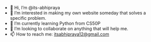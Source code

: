 - 👋 Hi, I’m @its-abhipraya
- 👀 I’m interested in making my own website someday that solves a specific problem.
- 🌱 I’m currently learning Python from CS50P
- 💞️ I’m looking to collaborate on anything that will help me. 
- 📫 How to reach me: itsabhipraya12@gmail.com

<!---
its-abhipraya/its-abhipraya is a ✨ special ✨ repository because its `README.md` (this file) appears on your GitHub profile.
You can click the Preview link to take a look at your changes.
--->
